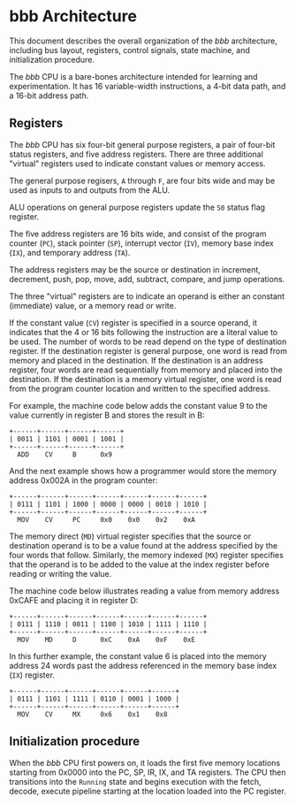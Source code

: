 # bbb Architecture

This document describes the overall organization of the _bbb_ architecture, including bus layout, registers, control signals, state machine, and initialization procedure.

The _bbb_ CPU is a bare-bones architecture intended for learning and experimentation. It has 16 variable-width instructions, a 4-bit data path, and a 16-bit address path.

## Registers

The _bbb_ CPU has six four-bit general purpose registers, a pair of four-bit status registers, and five address registers. There are three additional "virtual" registers used to indicate constant values or memory access.

The general purpose regisers, `A` through `F`, are four bits wide and may be used as inputs to and outputs from the ALU.

ALU operations on general purpose registers update the `S0` status flag register.

The five address registers are 16 bits wide, and consist of the program counter (`PC`), stack pointer (`SP`), interrupt vector (`IV`), memory base index (`IX`), and temporary address (`TA`).

The address registers may be the source or destination in increment, decrement, push, pop, move, add, subtract, compare, and jump operations.

The three "virtual" registers are to indicate an operand is either an constant (immediate) value, or a memory read or write.

If the constant value (`CV`) register is specified in a source operand, it indicates that the 4 or 16 bits following the instruction are a literal value to be used. The number of words to be read depend on the type of destination register. If the destination register is general purpose, one word is read from memory and placed in the destination. If the destination is an address register, four words are read sequentially from memory and placed into the destination. If the destination is a memory virtual register, one word is read from the program counter location and written to the specified address.

For example, the machine code below adds the constant value 9 to the value currently in register B and stores the result in B:

```
+------+------+------+------+
| 0011 | 1101 | 0001 | 1001 |
+------+------+------+------+
  ADD    CV     B      0x9
```

And the next example shows how a programmer would store the memory address 0x002A in the program counter:

```
+------+------+------+------+------+------+------+
| 0111 | 1101 | 1000 | 0000 | 0000 | 0010 | 1010 |
+------+------+------+------+------+------+------+
  MOV    CV     PC     0x0    0x0    0x2    0xA
```

The memory direct (`MD`) virtual register specifies that the source or destination operand is to be a value found at the address specified by the four words that follow. Similarly, the memory indexed (`MX`) register specifies that the operand is to be added to the value at the index register before reading or writing the value.

The machine code below illustrates reading a value from memory address 0xCAFE and placing it in register D:

```
+------+------+------+------+------+------+------+
| 0111 | 1110 | 0011 | 1100 | 1010 | 1111 | 1110 |
+------+------+------+------+------+------+------+
  MOV    MD     D      0xC    0xA    0xF    0xE
```

In this further example, the constant value 6 is placed into the memory address 24 words past the address referenced in the memory base index (`IX`) register.

```
+------+------+------+------+------+------+
| 0111 | 1101 | 1111 | 0110 | 0001 | 1000 |
+------+------+------+------+------+------+
  MOV    CV     MX     0x6    0x1    0x8
```

## Initialization procedure

When the _bbb_ CPU first powers on, it loads the first five memory locations starting from 0x0000 into the PC, SP, IR, IX, and TA registers. The CPU then transitions into the `Running` state and begins execution with the fetch, decode, execute pipeline starting at the location loaded into the PC register.
